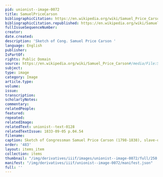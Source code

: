 ```yaml
---
pid: unionist--image-0072
title: SamuelPriceCarson
bibliographicCitation: https://en.wikipedia.org/wiki/Samuel_Price_Carson#/media/File:SamuelPriceCarson.jpg
bibliographicCitation.republished: https://en.wikipedia.org/wiki/Samuel_Price_Carson#/media/File:SamuelPriceCarson.jpg
fullIssueSequenceNumber: 
creator: 
date.created: 
description: 'Sketch of Cong. Samuel Price Carson '
language: English
publisher: 
IsPartOf: 
rights: Public Domain
source: https://en.wikipedia.org/wiki/Samuel_Price_Carson#/media/File:SamuelPriceCarson.jpg
subject: 
type: image
category: Image
article.type: 
volume: 
issue: 
transcription: 
scholarlyNotes: 
commentary: 
relatedPeople: 
featured: 
repeated: 
relatedImage: 
relatedText: unionist--text-0128
relatedTextIssue: 1833-09-05 p.04.54
filename: 
caption: Sketch of Congressman Samuel Price Carson (1798-1838), slave-owner and duelist
order: '483'
layout: items_item
collection: items
thumbnail: "/img/derivatives/iiif/images/unionist--image-0072/full/250,/0/default.jpg"
manifest: "/img/derivatives/iiif/unionist--image-0072/manifest.json"
full: ''
---
```

